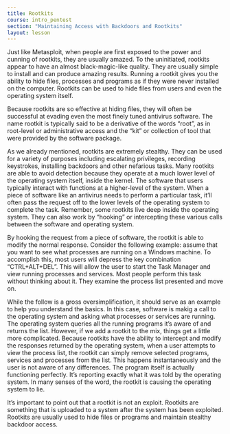 ```yaml
---
title: Rootkits
course: intro_pentest
section: "Maintaining Access with Backdoors and Rootkits"
layout: lesson
---
```


Just like Metasploit, when people are first exposed to the power and cunning of
rootkits, they are usually amazed. To the uninitiated, rootkits appear to have
an almost black-magic-like quality. They are usually simple to install and can
produce amazing results. Running a rootkit gives you the ability to hide files,
processes and programs as if they were never installed on the computer. Rootkits
can be used to hide files from users and even the operating system itself.

Because rootkits are so effective at hiding files, they will often be successful
at evading even the most finely tuned antivirus software. The name rootkit is
typically said to be a derivative of the words “root”, as in root-level or
administrative access and the “kit” or collection of tool that were provided by
the software package.

As we already mentioned, rootkits are extremely stealthy. They can be used for a
variety of purposes including escalating privileges, recording keystrokes,
installing backdoors and other nefarious tasks. Many rootkits are able to avoid
detection because they operate at a much lower level of the operating system
itself, inside the kernel. The software that users typically interact with
functions at a higher-level of the system. When a piece of software like an
antivirus needs to perform a particular task, it’ll often pass the request off
to the lower levels of the operating system to complete the task. Remember, some
rootkits live deep inside the operating system. They can also work by “hooking”
or intercepting these various calls between the software and operating system.

By hooking the request from a piece of software, the rootkit is able to modify
the normal response. Consider the following example: assume that you want to see
what processes are running on a Windows machine. To accomplish this, most users
will depress the key combination “CTRL+ALT+DEL”. This will allow the user to
start the Task Manager and view running processes and services. Most people
perform this task without thinking about it. They examine the process list
presented and move on.

While the follow is a gross oversimplification, it should serve as an example to
help you understand the basics. In this case, software is makig a call to the
operating system and asking what processes or services are running. The
operating system queries all the running programs it’s aware of and returns the
list. However, if we add a rootkit to the mix, things get a little more
complicated. Because rootkits have the ability to intercept and modify the
responses returned by the operating system, when a user attempts to view the
process list, the rootkit can simply remove selected programs, services and
processes from the list. This happens instantaneously and the user is not aware
of any differences. The program itself is actually functioning perfectly. It’s
reporting exactly what it was told by the operating system. In many senses of
the word, the rootkit is causing the operating system to lie.

It’s important to point out that a rootkit is not an exploit. Rootkits are
something that is uploaded to a system after the system has been exploited.
Rootkits are usually used to hide files or programs and maintain stealthy
backdoor access.
